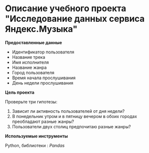 # Описание учебного проекта "Исследование данных сервиса Яндекс.Музыка"

**Предоставленные данные**

- Идентификатор пользователя
- Название трека
- Имя исполнителя
- Название жанра
- Город пользователя
- Время начала прослушивания
- День недели прослушивания

**Цель проекта**

Проверьте три гипотезы:
1. Зависит ли активность пользователей от дня недели?
2. В понедельник утром и в пятницу вечером в обоих городах преобладают разные жанры?
3. Пользователи двух столиц предпочитаю разные жанры? 

**Используемые инструменты**

Python, библиотеки : *Pandas*
